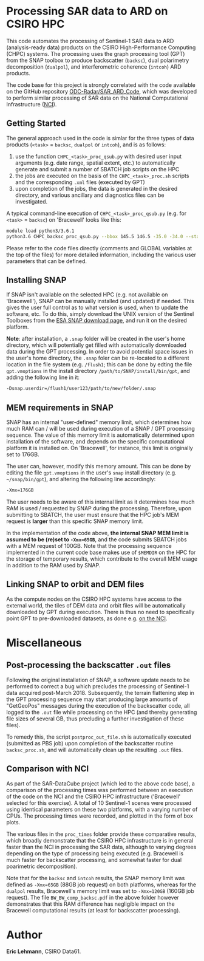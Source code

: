
# Processing SAR data to ARD on CSIRO HPC

This code automates the processing of Sentinel-1 SAR data to ARD (analysis-ready data) products on the CSIRO High-Performance Computing (CHPC) systems. The processing uses the graph processing tool (GPT) from the SNAP toolbox to produce backscatter (`backsc`), dual polarimetry decomposition (`dualpol`), and interferometric coherence (`intcoh`) ARD products.

The code base for this project is strongly correlated with the code available on the GitHub repository [ODC-Radar/SAR_ARD_Code](https://github.com/opendatacube/radar/tree/master/SAR_ARD_code), which was developed to perform similar processing of SAR data on the National Computational Infrastructure ([NCI](http://nci.org.au/)).


## Getting Started

The general approach used in the code is simlar for the three types of data products (`<task>` = `backsc`, `dualpol` or `intcoh`), and is as follows:
1. use the function `CHPC_<task>_proc_qsub.py` with desired user input arguments (e.g. date range, spatial extent, etc.) to automatically generate and submit a number of SBATCH job scripts on the HPC
1. the jobs are executed on the basis of the `CHPC_<task>_proc.sh` scripts and the corresponding `.xml` files (executed by GPT)
1. upon completion of the jobs, the data is generated in the desired directory, and various ancillary and diagnostics files can be investigated.

A typical command-line execution of `CHPC_<task>_proc_qsub.py` (e.g. for `<task>` = `backsc`) on 'Bracewell' looks like this:

```bash
module load python3/3.6.1
python3.6 CHPC_backsc_proc_qsub.py --bbox 145.5 146.5 -35.0 -34.0 --startdate 2018-01-01 --enddate 2018-01-30 --jobs_basename /flush1/abc123/test_log/ --base_data_dir /flush1/abc123/test_input_scenes/ --base_save_dir /flush1/abc123/test_proc_output/ --gpt_exec ~/snap/bin/gpt
```

Please refer to the code files directly (comments and GLOBAL variables at the top of the files) for more detailed information, including the various user parameters that can be defined.


## Installing SNAP

If SNAP isn't available on the selected HPC (e.g. not available on 'Bracewell'), SNAP can be manually installed (and updated) if needed. This gives the user full control as to what version is used, when to update the software, etc. To do this, simply download the UNIX version of the Sentinel Toolboxes from the [ESA SNAP download page](https://step.esa.int/main/download/snap-download/), and run it on the desired platform.

**Note**: after installation, a `.snap` folder will be created in the user's home directory, which will potentially get filled with automatically downloaded data during the GPT processing. In order to avoid potential space issues in the user's home directory, the `.snap` foler can be re-located to a different location in the file system (e.g. `/flush1`; this can be done by edting the file `gpt.vmoptions` in the install directory `/path/to/SNAP/install/bin/gpt`, and adding the following line in it:

```bash
-Dsnap.userdir=/flush1/user123/path/to/new/folder/.snap
```

## MEM requirements in SNAP

SNAP has an internal "user-defined" memory limit, which determines how much RAM can / will be used during execution of a SNAP / GPT processing sequence. The value of this memory limit is automatically determined upon installation of the software, and depends on the specific computational platform it is installed on. On 'Bracewell', for instance, this limit is originally set to 176GB.

The user can, however, modify this memory amount. This can be done by editing the file `gpt.vmoptions` in the user's `snap` install directory (e.g. `~/snap/bin/gpt`), and altering the following line accordingly:

```bash
-Xmx=176GB
```

The user needs to be aware of this internal limit as it determines how much RAM is used / requested by SNAP during the processing. Therefore, upon submitting to SBATCH, the user must ensure that the HPC job's MEM request is **larger** than this specific SNAP memory limit. 

In the implementation of the code above, **the internal SNAP MEM limit is assumed to be (re)set to `-Xmx=65GB`**, and the code submits SBATCH jobs with a MEM request of 100GB. Note that the processing sequence implemented in the current code base makes use of `$MEMDIR` on the HPC for the storage of temporary results, which contribute to the overall MEM usage in addition to the RAM used by SNAP.


## Linking SNAP to orbit and DEM files

As the compute nodes on the CSIRO HPC systems have access to the external world, the tiles of DEM data and orbit files will be automatically downloaded by GPT during execution. There is thus no need to specifically point GPT to pre-downloaded datasets, as done e.g. [on the NCI](https://github.com/opendatacube/radar/tree/master/SAR_ARD_code).


# Miscellaneous

## Post-processing the backscatter `.out` files

Following the original installation of SNAP, a software update needs to be performed to correct a bug which precludes the processing of Sentinel-1 data acquired post-March 2018. Subsequently, the terrain flattening step in the GPT processing sequence may start producing large amounts of "GetGeoPos" messages during the execution of the backscatter code, all logged to the `.out` file while processing on the HPC (and thereby generating file sizes of several GB, thus precluding a further investigation of these files). 

To remedy this, the script `postproc_out_file.sh` is automatically executed (submitted as PBS job) upon completion of the backscatter routine `backsc_proc.sh`, and will automatically clean up the resulting `.out` files.

## Comparison with NCI

As part of the SAR-DataCube project (which led to the above code base), a comparison of the processing times was performed between an execution of the code on the NCI and the CSIRO HPC infrastructure ('Bracewell' selected for this exercise). A total of 10 Sentinel-1 scenes were processed using identical parameters on these two platforms, with a varying number of CPUs. The processing times were recorded, and plotted in the form of box plots.

The various files in the `proc_times` folder provide these comparative results, which broadly demonstrate that the CSIRO HPC infrastructure is in general faster than the NCI in processing the SAR data, although to varying degrees depending on the type of processing being executed (e.g. Bracewell is much faster for backscatter processing, and somewhat faster for dual poarimetric decomposition).

Note that for the `backsc` and `intcoh` results, the SNAP memory limit was defined as `-Xmx=65GB` (88GB job request) on both platforms, whereas for the `dualpol` results, Bracewell's memory limit was set to `-Xmx=120GB` (160GB job request). The file `BW_BW_comp_backsc.pdf` in the above folder however demonstrates that this RAM difference has negligible impact on the Bracewell computational results (at least for backscatter processing).


# Author
**Eric Lehmann**, CSIRO Data61.
